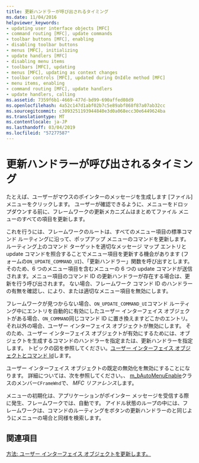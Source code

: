 ```yaml
---
title: 更新ハンドラーが呼び出されるタイミング
ms.date: 11/04/2016
helpviewer_keywords:
- updating user interface objects [MFC]
- command routing [MFC], update commands
- toolbar buttons [MFC], enabling
- disabling toolbar buttons
- menus [MFC], initializing
- update handlers [MFC]
- disabling menu items
- toolbars [MFC], updating
- menus [MFC], updating as context changes
- toolbar controls [MFC], updated during OnIdle method [MFC]
- menu items, enabling
- command routing [MFC], update handlers
- update handlers, calling
ms.assetid: 7359f6b1-4669-477d-bd99-690affed08d9
ms.openlocfilehash: 4a52c147d1abf02b7c5e89abf868f87a07ab32cc
ms.sourcegitcommit: c3093251193944840e3d0a068ecc30e6449624ba
ms.translationtype: MT
ms.contentlocale: ja-JP
ms.lasthandoff: 03/04/2019
ms.locfileid: "57277587"
---
```

# <a name="when-update-handlers-are-called"></a>更新ハンドラーが呼び出されるタイミング

たとえば、ユーザーがマウスのポインターのメッセージを生成します [ファイル] メニューをクリックします。 ユーザーが確認できるように、メニューをドロップダウンする前に、フレームワークの更新メカニズムはまとめてファイル メニューのすべての項目を更新します。

これを行うには、フレームワークのルートは、すべてのメニュー項目の標準コマンド ルーティングに沿って、ポップアップ メニューのコマンドを更新します。 ルーティング上のコマンド ターゲットを適切なメッセージ マップ エントリと update コマンドを照合することでメニュー項目を更新する機会があります (フォームの`ON_UPDATE_COMMAND_UI`)、「更新ハンドラー」関数を呼び出すとします。 そのため、6 つのメニュー項目を含むメニューの 6 つの update コマンドが送信されます。メニュー項目のコマンド ID の更新ハンドラーが存在する場合は、更新を行う呼び出されます。 ない場合、フレームワーク コマンド ID のハンドラーの有無を確認し、により、または適切なメニュー項目を無効にします。

フレームワークが見つからない場合、`ON_UPDATE_COMMAND_UI`コマンド ルーティング中にエントリを自動的に有効にしたユーザー インターフェイス オブジェクトがある場合、`ON_COMMAND`同じコマンド ID に置き換えますどこかのエントリ。 それ以外の場合、ユーザー インターフェイス オブジェクトが無効にします。 そのため、ユーザー インターフェイス オブジェクトが有効にするためには、オブジェクトを生成するコマンドのハンドラーを指定または、更新ハンドラーを指定します。 トピックの図を参照してください。[ユーザー インターフェイス オブジェクトとコマンド Id](../mfc/user-interface-objects-and-command-ids.md)します。

ユーザー インターフェイス オブジェクトの既定の無効化を無効にすることになります。 詳細については、次を参照してください。、 [m_bAutoMenuEnable](../mfc/reference/cframewnd-class.md#m_bautomenuenable)クラスのメンバー`CFrameWnd`で、 *MFC リファレンス*します。

メニューの初期化は、アプリケーションがポインター メッセージを受信する際に発生、フレームワークでは、自動です。 アイドル状態のループの中には、フレームワークは、コマンドのルーティングをボタンの更新ハンドラーのと同じようにメニューの場合と同様を検索します。

## <a name="see-also"></a>関連項目

[方法: ユーザー インターフェイス オブジェクトを更新します。](../mfc/how-to-update-user-interface-objects.md)
